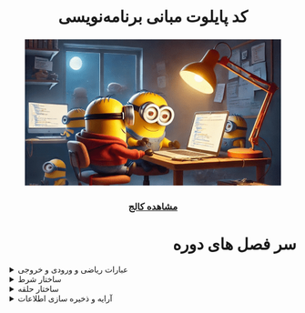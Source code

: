 <h1 align="center">کد پایلوت مبانی برنامه‌نویسی</h1>

<h3 align="center"><img src="img code pilot.png"></h3>

<h3 align="center"><a href="https://quera.org/college/landpage/4499/code-pilot">مشاهده کالج</a></h3>

<h1 align="Right">سر فصل های دوره</h1>

<details>
  <summary>عبارات ریاضی و ورودی و خروجی</summary>
  
  <a href="https://github.com/amir-v-z/Quera-Programming-Pilot-Code/blob/main/Answers/S1/game_sefr.java">گام صفر</a>
  
  <a href="https://github.com/amir-v-z/Quera-Programming-Pilot-Code/blob/main/Answers/S1/game_aval.java">گام اول</a>
  
  <a href="https://github.com/amir-v-z/Quera-Programming-Pilot-Code/blob/main/Answers/S1/jame_donbaleh.java">جمع دنباله</a>
  
  <a href="https://github.com/amir-v-z/Quera-Programming-Pilot-Code/blob/main/Answers/S1/sepideh.java">سپیده</a>
  
</details>

<details>
  <summary>ساختار شرط</summary>
  
  <a href="https://github.com/amir-v-z/Quera-Programming-Pilot-Code/blob/main/Answers/S2/yakhdarchi.java">یخدارچی</a>
  
  <a href="https://github.com/amir-v-z/Quera-Programming-Pilot-Code/blob/main/Answers/S2/mashgh_emshab_bagher.java">مشق امشب باقر</a>
  
  <a href="https://github.com/amir-v-z/Quera-Programming-Pilot-Code/blob/main/Answers/S2/dargir_dar.java">درگیر در</a>
  
  <a href="https://github.com/amir-v-z/Quera-Programming-Pilot-Code/blob/main/Answers/S2/behdasht_salamat.java">بهداشت و سلامت</a>
  
  <a href="https://github.com/amir-v-z/Quera-Programming-Pilot-Code/blob/main/Answers/S2/harkat_roy_zorof.java">حرکت روی ظروف</a>
  
  <a href="https://github.com/amir-v-z/Quera-Programming-Pilot-Code/blob/main/Answers/S2/dorbin_madar_baste.java">دوربین مدار بسته</a>

</details>

<details>
  <summary>ساختار حلقه</summary>
  
  <a href="https://github.com/amir-v-z/Quera-Programming-Pilot-Code/blob/main/Answers/S3/soal_nafas_gir.java">سوال نفس گیر</a>

  <a href="https://github.com/amir-v-z/Quera-Programming-Pilot-Code/blob/main/Answers/S3/tavan_do.java">توان دو</a>

  <a href="https://github.com/amir-v-z/Quera-Programming-Pilot-Code/blob/main/Answers/S3/hendoneh_khory.java">هندونه خوری</a>
  
  <a href="https://github.com/amir-v-z/Quera-Programming-Pilot-Code/blob/main/Answers/S3/kelid_cheragh.java">کلید چراغ</a>
  
  <a href="https://github.com/amir-v-z/Quera-Programming-Pilot-Code/blob/main/Answers/S3/dayereh_ajib.java">دایره عجیب</a>
  
  <a href="https://github.com/amir-v-z/Quera-Programming-Pilot-Code/blob/main/Answers/S3/adad_khod_maghlob.java">عدد خود مقلوب</a>
  
  <a href="https://github.com/amir-v-z/Quera-Programming-Pilot-Code/blob/main/Answers/S3/morabae_to_khali.java">مربع تو خالی</a>

</details>

<details>
  <summary>آرایه و ذخیره سازی اطلاعات</summary>
  
  <a href="https://github.com/amir-v-z/Quera-Programming-Pilot-Code/blob/main/Answers/S4/bab_va_kelid_TV.java">باب و کلید تلویزیون</a>

  <a href="https://github.com/amir-v-z/Quera-Programming-Pilot-Code/blob/main/Answers/S4/ro_be_ro_dar_metro.java">رو به رو در مترو</a>

  <a href="https://github.com/amir-v-z/Quera-Programming-Pilot-Code/blob/main/Answers/S4/ersal_sangin.java">ارسال سنگین</a>

  <a href="https://github.com/amir-v-z/Quera-Programming-Pilot-Code/blob/main/Answers/S4/akh_jon_taraf_nist.java">آخ جون طرف نیست!</a>

</details>